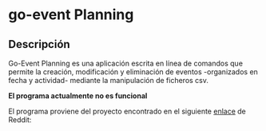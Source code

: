 # go-event Planning
## Descripción

Go-Event Planning es una aplicación escrita en línea de comandos que permite la creación,
modificación y eliminación de eventos -organizados en fecha y actividad- mediante la manipulación de 
ficheros csv.

**El programa actualmente no es funcional**

El programa proviene del proyecto encontrado en el siguiente [enlace](https://www.reddit.com/r/dailyprogrammer/comments/pihtx/intermediate_challenge_1) de Reddit: 
